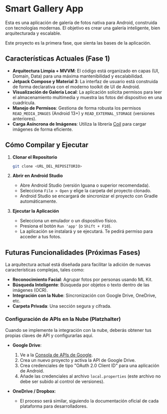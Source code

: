 # Smart Gallery App

Esta es una aplicación de galería de fotos nativa para Android, construida con tecnologías modernas. El objetivo es crear una galería inteligente, bien arquitecturada y escalable.

Este proyecto es la primera fase, que sienta las bases de la aplicación.

## Características Actuales (Fase 1)

*   **Arquitectura Limpia + MVVM**: El código está organizado en capas (UI, Domain, Data) para una máxima mantenibilidad y escalabilidad.
*   **Jetpack Compose y Material 3**: La interfaz de usuario está construida de forma declarativa con el moderno toolkit de UI de Android.
*   **Visualización de Galería Local**: La aplicación solicita permisos para leer el almacenamiento multimedia y muestra las fotos del dispositivo en una cuadrícula.
*   **Manejo de Permisos**: Gestiona de forma robusta los permisos `READ_MEDIA_IMAGES` (Android 13+) y `READ_EXTERNAL_STORAGE` (versiones anteriores).
*   **Carga Asíncrona de Imágenes**: Utiliza la librería [Coil](https://coil-kt.github.io/coil/) para cargar imágenes de forma eficiente.

## Cómo Compilar y Ejecutar

1.  **Clonar el Repositorio**
    ```bash
    git clone <URL_DEL_REPOSITORIO>
    ```
2.  **Abrir en Android Studio**
    *   Abre Android Studio (versión Iguana o superior recomendada).
    *   Selecciona `File > Open` y elige la carpeta del proyecto clonado.
    *   Android Studio se encargará de sincronizar el proyecto con Gradle automáticamente.

3.  **Ejecutar la Aplicación**
    *   Selecciona un emulador o un dispositivo físico.
    *   Presiona el botón `Run 'app'` (o `Shift + F10`).
    *   La aplicación se instalará y se ejecutará. Te pedirá permiso para acceder a tus fotos.

## Futuras Funcionalidades (Próximas Fases)

La arquitectura actual está diseñada para facilitar la adición de nuevas características complejas, tales como:

*   **Reconocimiento Facial**: Agrupar fotos por personas usando ML Kit.
*   **Búsqueda Inteligente**: Búsqueda por objetos o texto dentro de las imágenes (OCR).
*   **Integración con la Nube**: Sincronización con Google Drive, OneDrive, etc.
*   **Carpeta Privada**: Una sección segura y cifrada.

### Configuración de APIs en la Nube (Platzhalter)

Cuando se implemente la integración con la nube, deberás obtener tus propias claves de API y configurarlas aquí.

*   **Google Drive**:
    1.  Ve a la [Consola de APIs de Google](https://console.developers.google.com/).
    2.  Crea un nuevo proyecto y activa la API de Google Drive.
    3.  Crea credenciales de tipo "OAuth 2.0 Client ID" para una aplicación de Android.
    4.  Añade las credenciales al archivo `local.properties` (este archivo no debe ser subido al control de versiones).

*   **OneDrive / Dropbox**:
    *   El proceso será similar, siguiendo la documentación oficial de cada plataforma para desarrolladores.